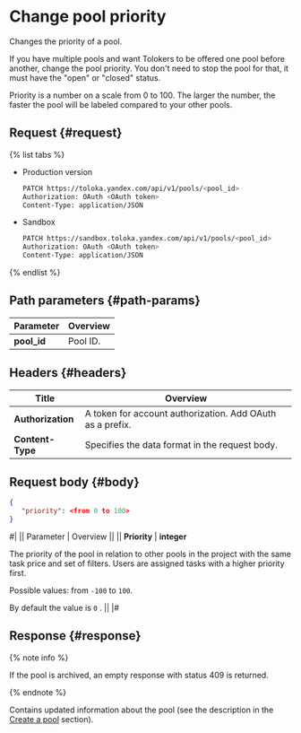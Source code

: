 # Change pool priority

Changes the priority of a pool.

If you have multiple pools and want Tolokers to be offered one pool before another, change the pool priority. You don't need to stop the pool for that, it must have the "open" or "closed" status.

Priority is a number on a scale from 0 to 100. The larger the number, the faster the pool will be labeled compared to your other pools.

## Request {#request}

{% list tabs %}

- Production version

   ```bash
   PATCH https://toloka.yandex.com/api/v1/pools/<pool_id>
   Authorization: OAuth <OAuth token>
   Content-Type: application/JSON
   ```

- Sandbox

   ```bash
   PATCH https://sandbox.toloka.yandex.com/api/v1/pools/<pool_id>
   Authorization: OAuth <OAuth token>
   Content-Type: application/JSON
   ```
{% endlist %}

## Path parameters {#path-params}

Parameter | Overview
----- | -----
**pool_id** | Pool ID.


## Headers {#headers}

Title | Overview
----- | -----
**Authorization** | A token for account authorization. Add OAuth as a prefix.
**Content-Type** | Specifies the data format in the request body.


## Request body {#body}

```json
{
   "priority": <from 0 to 100>
}
```

#|
|| Parameter | Overview ||
|| **Priority** | **integer**

The priority of the pool in relation to other pools in the project with the same task price and set of filters. Users are assigned tasks with a higher priority first.

Possible values: from `-100` to `100`.

By default the value is `0` . ||
|#

## Response {#response}

{% note info %}

If the pool is archived, an empty response with status 409 is returned.

{% endnote %}


Contains updated information about the pool (see the description in the [Create a pool](create-pool.md#response) section).
